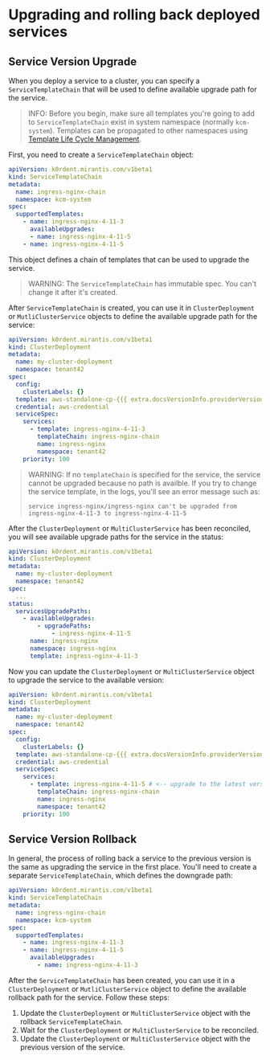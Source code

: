 # Upgrading and rolling back deployed services

## Service Version Upgrade

When you deploy a service to a cluster, you can specify a `ServiceTemplateChain` that will be used to define available upgrade path for the service. 

> INFO:
> Before you begin, make sure all templates you're going to add to `ServiceTemplateChain` exist in system namespace (normally `kcm-system`).
> Templates can be propagated to other namespaces using [Template Life Cycle Management](../../reference/template/index.md).

First, you need to create a `ServiceTemplateChain` object:

```yaml
apiVersion: k0rdent.mirantis.com/v1beta1
kind: ServiceTemplateChain
metadata:
  name: ingress-nginx-chain
  namespace: kcm-system
spec:
  supportedTemplates:
    - name: ingress-nginx-4-11-3
      availableUpgrades:
      - name: ingress-nginx-4-11-5
    - name: ingress-nginx-4-11-5
```

This object defines a chain of templates that can be used to upgrade the service.

> WARNING:
> The `ServiceTemplateChain` has immutable spec. You can't change it after it's created.

After `ServiceTemplateChain` is created, you can use it in `ClusterDeployment` or `MutliClusterService` objects to define the available upgrade path for the service:

```yaml
apiVersion: k0rdent.mirantis.com/v1beta1
kind: ClusterDeployment
metadata:
  name: my-cluster-deployment
  namespace: tenant42
spec:
  config:
    clusterLabels: {}
  template: aws-standalone-cp-{{{ extra.docsVersionInfo.providerVersions.dashVersions.awsStandaloneCpCluster }}}
  credential: aws-credential
  serviceSpec:
    services:
      - template: ingress-nginx-4-11-3
        templateChain: ingress-nginx-chain
        name: ingress-nginx
        namespace: tenant42
    priority: 100
```

> WARNING:
> If no `templateChain` is specified for the service, the service cannot be upgraded because no path is availble.
> If you try to change the service template, in the logs, you'll see an error message such as:
>
> ```shell
> service ingress-nginx/ingress-nginx can't be upgraded from ingress-nginx-4-11-3 to ingress-nginx-4-11-5
> ```

After the `ClusterDeployment` or `MultiClusterService` has been reconciled, you will see available upgrade paths for the service in the status:

```yaml
apiVersion: k0rdent.mirantis.com/v1beta1
kind: ClusterDeployment
metadata:
  name: my-cluster-deployment
  namespace: tenant42
spec:
  ...
status:
  servicesUpgradePaths:
    - availableUpgrades:
        - upgradePaths:
            - ingress-nginx-4-11-5
      name: ingress-nginx
      namespace: ingress-nginx
      template: ingress-nginx-4-11-3
```

Now you can update the `ClusterDeployment` or `MultiClusterService` object to upgrade the service to the available version:

```yaml
apiVersion: k0rdent.mirantis.com/v1beta1
kind: ClusterDeployment
metadata:
  name: my-cluster-deployment
  namespace: tenant42
spec:
  config:
    clusterLabels: {}
  template: aws-standalone-cp-{{{ extra.docsVersionInfo.providerVersions.dashVersions.awsStandaloneCpCluster }}}
  credential: aws-credential
  serviceSpec:
    services:
      - template: ingress-nginx-4-11-5 # <-- upgrade to the latest version
        templateChain: ingress-nginx-chain
        name: ingress-nginx
        namespace: tenant42
    priority: 100
```

## Service Version Rollback

In general, the process of rolling back a service to the previous version is the same as upgrading the service in the first place. You'll need to create a separate `ServiceTemplateChain`, which defines the downgrade path:

```yaml
apiVersion: k0rdent.mirantis.com/v1beta1
kind: ServiceTemplateChain
metadata:
  name: ingress-nginx-chain
  namespace: kcm-system
spec:
  supportedTemplates:
    - name: ingress-nginx-4-11-3
    - name: ingress-nginx-4-11-5
      availableUpgrades:
        - name: ingress-nginx-4-11-3
```

After the `ServiceTemplateChain` has been created, you can use it in a `ClusterDeployment` or `MutliClusterService` object to define the available rollback path for the service. Follow these steps:

1. Update the `ClusterDeployment` or `MultiClusterService` object with the rollback `ServiceTemplateChain`.
2. Wait for the `ClusterDeployment` or `MultiClusterService` to be reconciled.
3. Update the `ClusterDeployment` or `MultiClusterService` object with the previous version of the service.
